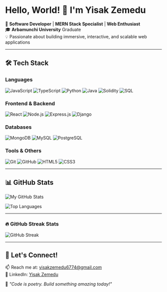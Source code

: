# Hello, World! 👋 I'm Yisak Zemedu

🚀 **Software Developer** | **MERN Stack Specialist** | **Web Enthusiast**  
🎓 **Arbamunchi University** Graduate  
💡 Passionate about building immersive, interactive, and scalable web applications  

---

## 🛠️ Tech Stack

### **Languages**
![JavaScript](https://img.shields.io/badge/JavaScript-F7DF1E?style=for-the-badge&logo=javascript&logoColor=black)
![TypeScript](https://img.shields.io/badge/TypeScript-007ACC?style=for-the-badge&logo=typescript&logoColor=white)
![Python](https://img.shields.io/badge/Python-3776AB?style=for-the-badge&logo=python&logoColor=white)
![Java](https://img.shields.io/badge/Java-ED8B00?style=for-the-badge&logo=java&logoColor=white)
![Solidity](https://img.shields.io/badge/Solidity-%23363636.svg?style=for-the-badge&logo=solidity&logoColor=white)
![SQL](https://img.shields.io/badge/SQL-4479A1?style=for-the-badge&logo=mysql&logoColor=white)

### **Frontend & Backend**
![React](https://img.shields.io/badge/React-20232A?style=for-the-badge&logo=react&logoColor=61DAFB)
![Node.js](https://img.shields.io/badge/Node.js-43853D?style=for-the-badge&logo=node.js&logoColor=white)
![Express.js](https://img.shields.io/badge/Express.js-404D59?style=for-the-badge)
![Django](https://img.shields.io/badge/Django-092E20?style=for-the-badge&logo=django&logoColor=white)

### **Databases**
![MongoDB](https://img.shields.io/badge/MongoDB-4EA94B?style=for-the-badge&logo=mongodb&logoColor=white)
![MySQL](https://img.shields.io/badge/MySQL-00000F?style=for-the-badge&logo=mysql&logoColor=white)
![PostgreSQL](https://img.shields.io/badge/PostgreSQL-316192?style=for-the-badge&logo=postgresql&logoColor=white)

### **Tools & Others**
![Git](https://img.shields.io/badge/Git-F05032?style=for-the-badge&logo=git&logoColor=white)
![GitHub](https://img.shields.io/badge/GitHub-181717?style=for-the-badge&logo=github&logoColor=white)
![HTML5](https://img.shields.io/badge/HTML5-E34F26?style=for-the-badge&logo=html5&logoColor=white)
![CSS3](https://img.shields.io/badge/CSS3-1572B6?style=for-the-badge&logo=css3&logoColor=white)

---

## 📊 GitHub Stats  

![My GitHub Stats](https://github-readme-stats.vercel.app/api?username=yisak-67&count_private=true&theme=tokyonight&show_icons=true&hide_border=true)  

![Top Languages](https://github-readme-stats.vercel.app/api/top-langs/?username=yisak-67&layout=compact&theme=tokyonight&hide_border=true)  

---

### 🔥 GitHub Streak Stats  
![GitHub Streak](https://github-readme-streak-stats.herokuapp.com/?user=yisak-67&theme=tokyonight&hide_border=true)

---

## 🌟 Let's Connect!  
📫 Reach me at: yisakzemedu6774@gmail.com  
🔗 LinkedIn: [Yisak Zemedu](https://www.linkedin.com/in/yisak-zemedu-123456789)

💬 *"Code is poetry. Build something amazing today!"*

